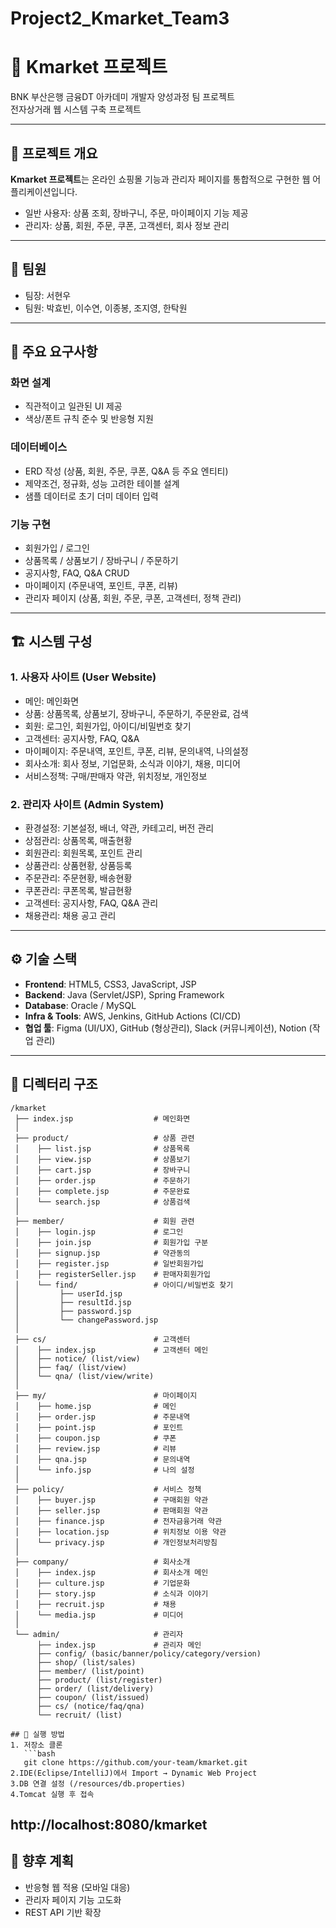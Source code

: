 # Project2_Kmarket_Team3
# 🛒 Kmarket 프로젝트  
BNK 부산은행 금융DT 아카데미 개발자 양성과정 팀 프로젝트  
전자상거래 웹 시스템 구축 프로젝트  

---

## 📖 프로젝트 개요
**Kmarket 프로젝트**는 온라인 쇼핑몰 기능과 관리자 페이지를 통합적으로 구현한 웹 어플리케이션입니다.  

- 일반 사용자: 상품 조회, 장바구니, 주문, 마이페이지 기능 제공  
- 관리자: 상품, 회원, 주문, 쿠폰, 고객센터, 회사 정보 관리  

---

## 👥 팀원
- 팀장: 서현우
- 팀원: 박효빈, 이수연, 이종봉, 조지영, 한탁원

---

## 🎯 주요 요구사항
### 화면 설계
- 직관적이고 일관된 UI 제공  
- 색상/폰트 규칙 준수 및 반응형 지원  

### 데이터베이스
- ERD 작성 (상품, 회원, 주문, 쿠폰, Q&A 등 주요 엔티티)  
- 제약조건, 정규화, 성능 고려한 테이블 설계  
- 샘플 데이터로 초기 더미 데이터 입력  

### 기능 구현
- 회원가입 / 로그인  
- 상품목록 / 상품보기 / 장바구니 / 주문하기  
- 공지사항, FAQ, Q&A CRUD  
- 마이페이지 (주문내역, 포인트, 쿠폰, 리뷰)  
- 관리자 페이지 (상품, 회원, 주문, 쿠폰, 고객센터, 정책 관리)  

---

## 🏗️ 시스템 구성
### 1. 사용자 사이트 (User Website)
- 메인: 메인화면  
- 상품: 상품목록, 상품보기, 장바구니, 주문하기, 주문완료, 검색  
- 회원: 로그인, 회원가입, 아이디/비밀번호 찾기  
- 고객센터: 공지사항, FAQ, Q&A  
- 마이페이지: 주문내역, 포인트, 쿠폰, 리뷰, 문의내역, 나의설정  
- 회사소개: 회사 정보, 기업문화, 소식과 이야기, 채용, 미디어  
- 서비스정책: 구매/판매자 약관, 위치정보, 개인정보  

### 2. 관리자 사이트 (Admin System)
- 환경설정: 기본설정, 배너, 약관, 카테고리, 버전 관리  
- 상점관리: 상품목록, 매출현황  
- 회원관리: 회원목록, 포인트 관리  
- 상품관리: 상품현황, 상품등록  
- 주문관리: 주문현황, 배송현황  
- 쿠폰관리: 쿠폰목록, 발급현황  
- 고객센터: 공지사항, FAQ, Q&A 관리  
- 채용관리: 채용 공고 관리  

---

## ⚙️ 기술 스택
- **Frontend**: HTML5, CSS3, JavaScript, JSP  
- **Backend**: Java (Servlet/JSP), Spring Framework  
- **Database**: Oracle / MySQL  
- **Infra & Tools**: AWS, Jenkins, GitHub Actions (CI/CD)  
- **협업 툴**: Figma (UI/UX), GitHub (형상관리), Slack (커뮤니케이션), Notion (작업 관리)  

---

## 📂 디렉터리 구조
```plaintext
/kmarket
 ├── index.jsp                  # 메인화면
 │
 ├── product/                   # 상품 관련
 │    ├── list.jsp              # 상품목록
 │    ├── view.jsp              # 상품보기
 │    ├── cart.jsp              # 장바구니
 │    ├── order.jsp             # 주문하기
 │    ├── complete.jsp          # 주문완료
 │    └── search.jsp            # 상품검색
 │
 ├── member/                    # 회원 관련
 │    ├── login.jsp             # 로그인
 │    ├── join.jsp              # 회원가입 구분
 │    ├── signup.jsp            # 약관동의
 │    ├── register.jsp          # 일반회원가입
 │    ├── registerSeller.jsp    # 판매자회원가입
 │    └── find/                 # 아이디/비밀번호 찾기
 │         ├── userId.jsp
 │         ├── resultId.jsp
 │         ├── password.jsp
 │         └── changePassword.jsp
 │
 ├── cs/                        # 고객센터
 │    ├── index.jsp             # 고객센터 메인
 │    ├── notice/ (list/view)
 │    ├── faq/ (list/view)
 │    └── qna/ (list/view/write)
 │
 ├── my/                        # 마이페이지
 │    ├── home.jsp              # 메인
 │    ├── order.jsp             # 주문내역
 │    ├── point.jsp             # 포인트
 │    ├── coupon.jsp            # 쿠폰
 │    ├── review.jsp            # 리뷰
 │    ├── qna.jsp               # 문의내역
 │    └── info.jsp              # 나의 설정
 │
 ├── policy/                    # 서비스 정책
 │    ├── buyer.jsp             # 구매회원 약관
 │    ├── seller.jsp            # 판매회원 약관
 │    ├── finance.jsp           # 전자금융거래 약관
 │    ├── location.jsp          # 위치정보 이용 약관
 │    └── privacy.jsp           # 개인정보처리방침
 │
 ├── company/                   # 회사소개
 │    ├── index.jsp             # 회사소개 메인
 │    ├── culture.jsp           # 기업문화
 │    ├── story.jsp             # 소식과 이야기
 │    ├── recruit.jsp           # 채용
 │    └── media.jsp             # 미디어
 │
 └── admin/                     # 관리자
      ├── index.jsp             # 관리자 메인
      ├── config/ (basic/banner/policy/category/version)
      ├── shop/ (list/sales)
      ├── member/ (list/point)
      ├── product/ (list/register)
      ├── order/ (list/delivery)
      ├── coupon/ (list/issued)
      ├── cs/ (notice/faq/qna)
      └── recruit/ (list)

## 🚀 실행 방법
1. 저장소 클론  
   ```bash
   git clone https://github.com/your-team/kmarket.git
2.IDE(Eclipse/IntelliJ)에서 Import → Dynamic Web Project
3.DB 연결 설정 (/resources/db.properties)
4.Tomcat 실행 후 접속
```
http://localhost:8080/kmarket
---
## 📌 향후 계획
- 반응형 웹 적용 (모바일 대응)
- 관리자 페이지 기능 고도화
- REST API 기반 확장
